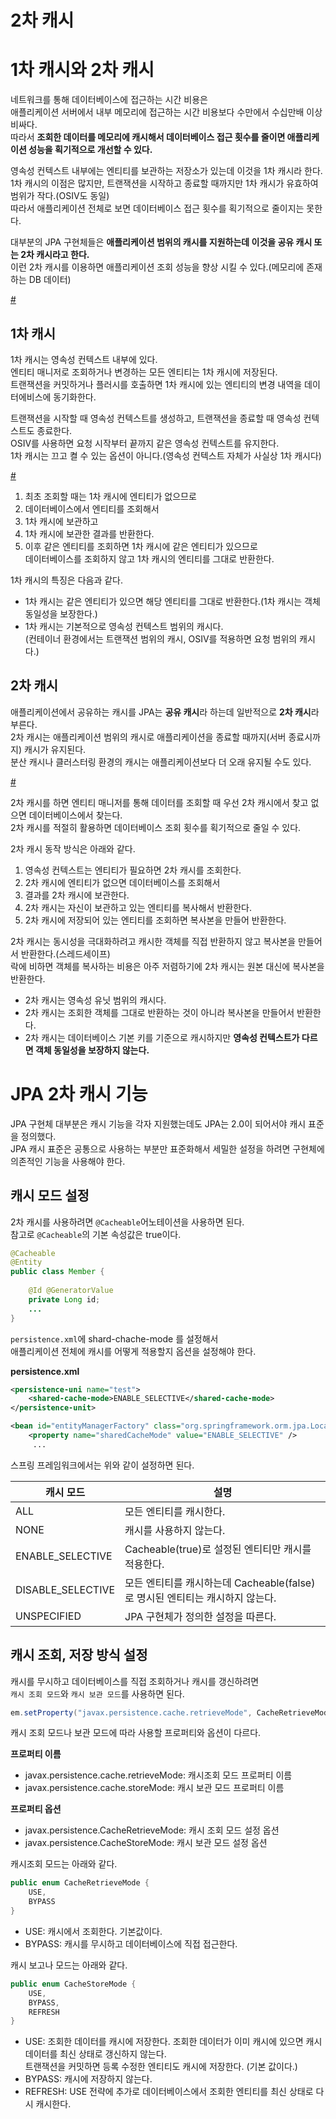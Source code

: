 2차 캐시
===========

# 1차 캐시와 2차 캐시   
네트워크를 통해 데이터베이스에 접근하는 시간 비용은                 
애플리케이션 서버에서 내부 메모리에 접근하는 시간 비용보다 수만에서 수십만배 이상 비싸다.          
따라서 **조회한 데이터를 메모리에 캐시해서 데이터베이스 접근 횟수를 줄이면 애플리케이션 성능을 획기적으로 개선할 수 있다.**       

영속성 컨텍스트 내부에는 엔티티를 보관하는 저장소가 있는데 이것을 1차 캐시라 한다.          
1차 캐시의 이점은 많지만, 트랜잭션을 시작하고 종료할 때까지만 1차 캐시가 유효하여 범위가 작다.(OSIV도 동일)      
따라서 애플리케이션 전체로 보면 데이터베이스 접근 횟수를 획기적으로 줄이지는 못한다.     
  
대부분의 JPA 구현체들은 **애플리케이션 범위의 캐시를 지원하는데 이것을 공유 캐시 또는 2차 캐시라고 한다.**           
이런 2차 캐시를 이용하면 애플리케이션 조회 성능을 향상 시킬 수 있다.(메모리에 존재하는 DB 데이터)    
   
[#](#)   
  
## 1차 캐시   
1차 캐시는 영속성 컨텍스트 내부에 있다.          
엔티티 매니저로 조회하거나 변경하는 모든 엔티티는 1차 캐시에 저장된다.        
트랜잭션을 커밋하거나 플러시를 호출하면 1차 캐시에 있는 엔티티의 변경 내역을 데이터에비스에 동기화한다.   

트랜잭션을 시작할 때 영속성 컨텍스트를 생성하고, 트랜잭션을 종료할 때 영속성 컨텍스트도 종료한다.      
OSIV를 사용하면 요청 시작부터 끝까지 같은 영속성 컨텍스트를 유지한다.     
1차 캐시는 끄고 켤 수 있는 옵션이 아니다.(영속성 컨텍스트 자체가 사실상 1차 캐시다)     

[#](#)
  
1. 최초 조회할 때는 1차 캐시에 엔티티가 없으므로  
2. 데이터베이스에서 엔티티를 조회해서   
3. 1차 캐시에 보관하고   
4. 1차 캐시에 보관한 결과를 반환한다.   
5. 이후 같은 엔티티를 조회하면 1차 캐시에 같은 엔티티가 있으므로      
   데이터베이스를 조회하지 않고 1차 캐시의 엔티티를 그대로 반환한다.   

1차 캐시의 특징은 다음과 같다.    
* 1차 캐시는 같은 엔티티가 있으면 해당 엔티티를 그대로 반환한다.(1차 캐시는 객체 동일성을 보장한다.)      
* 1차 캐시는 기본적으로 영속성 컨텍스트 범위의 캐시다.   
  (컨테이너 환경에서는 트랜잭션 범위의 캐시, OSIV를 적용하면 요청 범위의 캐시다.)   

## 2차 캐시  
애플리케이션에서 공유하는 캐시를 JPA는 **공유 캐시**라 하는데 일반적으로 **2차 캐시**라 부른다.          
2차 캐시는 애플리케이션 범위의 캐시로 애플리케이션을 종료할 때까지(서버 종료시까지) 캐시가 유지된다.          
분산 캐시나 클러스터링 환경의 캐시는 애플리케이션보다 더 오래 유지될 수도 있다.          

[#](#)

2차 캐시를 하면 엔티티 매니저를 통해 데이터를 조회할 때 우선 2차 캐시에서 찾고 없으면 데이터베이스에서 찾는다.       
2차 캐시를 적절히 활용하면 데이터베이스 조회 횟수를 획기적으로 줄일 수 있다.   
   
2차 캐시 동작 방식은 아래와 같다.     
  
1. 영속성 컨텍스트는 엔티티가 필요하면 2차 캐시를 조회한다.   
2. 2차 캐시에 엔티티가 없으면 데이터베이스를 조회해서   
3. 결과를 2차 캐시에 보관한다.     
4. 2차 캐시는 자신이 보관하고 있는 엔티티를 복사해서 반환한다.    
5. 2차 캐시에 저장되어 있는 엔티티를 조회하면 복사본을 만들어 반환한다.   

2차 캐시는 동시성을 극대화하려고 캐시한 객체를 직접 반환하지 않고 복사본을 만들어서 반환한다.(스레드세이프)     
락에 비하면 객체를 복사하는 비용은 아주 저렴하기에 2차 캐시는 원본 대신에 복사본을 반환한다.     
      
* 2차 캐시는 영속성 유닛 범위의 캐시다.          
* 2차 캐시는 조회한 객체를 그대로 반환하는 것이 아니라 복사본을 만들어서 반환한다.      
* 2차 캐시는 데이터베이스 기본 키를 기준으로 캐시하지만 **영속성 컨텍스트가 다르면 객체 동일성을 보장하지 않는다.**      

# JPA 2차 캐시 기능 
JPA 구현체 대부분은 캐시 기능을 각자 지원했는데도 JPA는 2.0이 되어서야 캐시 표준을 정의했다.    
JPA 캐시 표준은 공통으로 사용하는 부분만 표준화해서 세밀한 설정을 하려면 구현체에 의존적인 기능을 사용해야 한다.       

## 캐시 모드 설정   
2차 캐시를 사용하려면 `@Cacheable`어노테이션을 사용하면 된다.      
참고로 `@Cacheable`의 기본 속성값은 true이다.      
   
```java
@Cacheable
@Entity
public class Member {
    
    @Id @GeneratorValue
    private Long id;
    ...
}
```

`persistence.xml`에 shard-chache-mode 를 설정해서       
애플리케이션 전체에 캐시를 어떻게 적용할지 옵션을 설정해야 한다.       

**persistence.xml**
```xml
<persistence-uni name="test">
    <shared-cache-mode>ENABLE_SELECTIVE</shared-cache-mode>
</persistence-unit>
```     
```xml
<bean id="entityManagerFactory" class="org.springframework.orm.jpa.LocalContainerEntityManagerFactoryBean">
    <property name="sharedCacheMode" value="ENABLE_SELECTIVE" />
     ...
```
스프링 프레임워크에서는 위와 같이 설정하면 된다.   

|캐시 모드|설명|
|--------|----|
|ALL|모든 엔티티를 캐시한다.|
|NONE|캐시를 사용하지 않는다.|
|ENABLE_SELECTIVE|Cacheable(true)로 설정된 엔티티만 캐시를 적용한다.|
|DISABLE_SELECTIVE|모든 엔티티를 캐시하는데 Cacheable(false)로 명시된 엔티티는 캐시하지 않는다.|
|UNSPECIFIED|JPA 구현체가 정의한 설정을 따른다.|   

## 캐시 조회, 저장 방식 설정   
캐시를 무시하고 데이터베이스를 직접 조회하거나 캐시를 갱신하려면     
`캐시 조회 모드`와 `캐시 보관 모드`를 사용하면 된다.        

```java
em.setProperty("javax.persistence.cache.retrieveMode", CacheRetrieveMode.BYPASS);   
```   
캐시 조회 모드나 보관 모드에 따라 사용할 프로퍼티와 옵션이 다르다.    

**프로퍼티 이름**
* javax.persistence.cache.retrieveMode: 캐시조회 모드 프로퍼티 이름  
* javax.persistence.cache.storeMode: 캐시 보관 모드 프로퍼티 이름    
   
**프로퍼티 옵션**   
* javax.persistence.CacheRetrieveMode: 캐시 조회 모드 설정 옵션     
* javax.persistence.CacheStoreMode: 캐시 보관 모드 설정 옵션     

캐시조회 모드는 아래와 같다.   

```java
public enum CacheRetrieveMode {
    USE,
    BYPASS
}
```
* USE: 캐시에서 조회한다. 기본값이다.    
* BYPASS: 캐시를 무시하고 데이터베이스에 직접 접근한다.    

캐시 보고나 모드는 아래와 같다.    

```java
public enum CacheStoreMode {
    USE,
    BYPASS,
    REFRESH
}
```
* USE: 조회한 데이터를 캐시에 저장한다.
  조회한 데이터가 이미 캐시에 있으면 캐시 데이터를 최신 상태로 갱신하지 않는다.   
  트랜잭션을 커밋하면 등록 수정한 엔티티도 캐시에 저장한다. (기본 값이다.)   
* BYPASS: 캐시에 저장하지 않는다.   
* REFRESH: USE 전략에 추가로 데이터베이스에서 조회한 엔티티를 최신 상태로 다시 캐시한다.    













